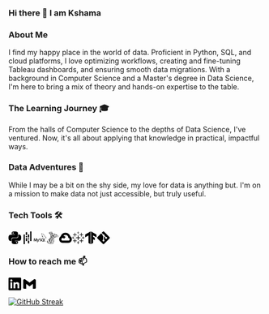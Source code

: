### Hi there 👋 I am Kshama

### About Me
I find my happy place in the world of data. Proficient in Python, SQL, and cloud platforms, I love optimizing workflows, creating and fine-tuning Tableau dashboards, and ensuring smooth data migrations. With a background in Computer Science and a Master's degree in Data Science, I'm here to bring a mix of theory and hands-on expertise to the table.

### The Learning Journey 🎓 
From the halls of Computer Science to the depths of Data Science, I've ventured. Now, it's all about applying that knowledge in practical, impactful ways.

### Data Adventures 💼 
While I may be a bit on the shy side, my love for data is anything but. I'm on a mission to make data not just accessible, but truly useful.

### Tech Tools 🛠️ 
<img align="center" src="https://github.com/kshamaakumar/kshamaakumar/blob/main/Technology/python.svg" height="25"/><img align="center" src="https://github.com/kshamaakumar/kshamaakumar/blob/main/Technology/pandas.svg" height="25"/><img align="center" src="https://github.com/kshamaakumar/kshamaakumar/blob/main/Technology/mysql.svg" height="25"/><img align="center" src="https://github.com/kshamaakumar/kshamaakumar/blob/main/Technology/microsoftsqlserver.svg" height="25"/><img align="center" src="https://github.com/kshamaakumar/kshamaakumar/blob/main/Technology/googlecloud.svg" height="25" /><img align="center" src="https://github.com/kshamaakumar/kshamaakumar/blob/main/Technology/tableau.svg" height="25" /><img align="center" src="https://github.com/kshamaakumar/kshamaakumar/blob/main/Technology/tensorflow.svg" height="25" /><img align="center" src="https://github.com/kshamaakumar/kshamaakumar/blob/main/Technology/git.svg" height="25" />

### How to reach me 📫 
<a href="https://www.linkedin.com/in/kshamakumar/" target="blank"><img align="center" src="https://github.com/kshamaakumar/kshamaakumar/blob/main/Contacts/linkedin.svg" height="25" /></a>
<a href="mailto:kshama.kumar94@gmail.com" target="blank"><img align="center" src="https://github.com/kshamaakumar/kshamaakumar/blob/main/Contacts/gmail.svg" height="25" /></a>


[![GitHub Streak](https://github-readme-streak-stats.herokuapp.com?user=kshamaakumar&theme=nordfox&exclude_days=Sun%2CSat)](https://git.io/streak-stats)


